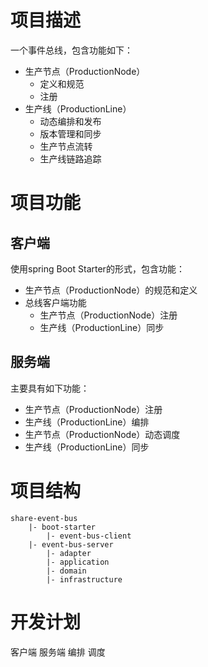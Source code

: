 # 项目描述
一个事件总线，包含功能如下：
- 生产节点（ProductionNode）
  - 定义和规范
  - 注册
- 生产线（ProductionLine）
  - 动态编排和发布
  - 版本管理和同步
  - 生产节点流转
  - 生产线链路追踪

# 项目功能
## 客户端
使用spring Boot Starter的形式，包含功能：
- 生产节点（ProductionNode）的规范和定义
- 总线客户端功能
  - 生产节点（ProductionNode）注册
  - 生产线（ProductionLine）同步


## 服务端
主要具有如下功能：
- 生产节点（ProductionNode）注册
- 生产线（ProductionLine）编排
- 生产节点（ProductionNode）动态调度
- 生产线（ProductionLine）同步

# 项目结构
```
share-event-bus
    |- boot-starter
        |- event-bus-client
    |- event-bus-server
        |- adapter
        |- application
        |- domain
        |- infrastructure
```
# 开发计划
客户端
服务端
  编排
  调度
